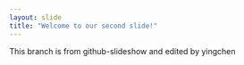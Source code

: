 ```yaml
---
layout: slide
title: "Welcome to our second slide!"
---
```

This branch is from github-slideshow and edited by yingchen
